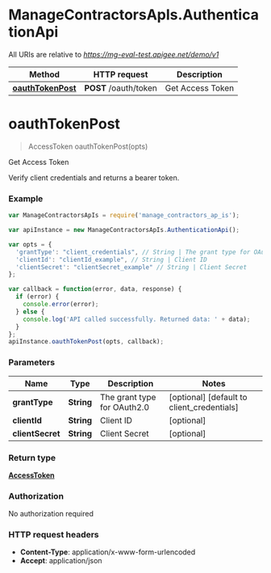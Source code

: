 # ManageContractorsApIs.AuthenticationApi

All URIs are relative to *https://mg-eval-test.apigee.net/demo/v1*

Method | HTTP request | Description
------------- | ------------- | -------------
[**oauthTokenPost**](AuthenticationApi.md#oauthTokenPost) | **POST** /oauth/token | Get Access Token


<a name="oauthTokenPost"></a>
# **oauthTokenPost**
> AccessToken oauthTokenPost(opts)

Get Access Token

Verify client credentials and returns a bearer token.

### Example
```javascript
var ManageContractorsApIs = require('manage_contractors_ap_is');

var apiInstance = new ManageContractorsApIs.AuthenticationApi();

var opts = { 
  'grantType': "client_credentials", // String | The grant type for OAuth2.0
  'clientId': "clientId_example", // String | Client ID
  'clientSecret': "clientSecret_example" // String | Client Secret
};

var callback = function(error, data, response) {
  if (error) {
    console.error(error);
  } else {
    console.log('API called successfully. Returned data: ' + data);
  }
};
apiInstance.oauthTokenPost(opts, callback);
```

### Parameters

Name | Type | Description  | Notes
------------- | ------------- | ------------- | -------------
 **grantType** | **String**| The grant type for OAuth2.0 | [optional] [default to client_credentials]
 **clientId** | **String**| Client ID | [optional] 
 **clientSecret** | **String**| Client Secret | [optional] 

### Return type

[**AccessToken**](AccessToken.md)

### Authorization

No authorization required

### HTTP request headers

 - **Content-Type**: application/x-www-form-urlencoded
 - **Accept**: application/json

